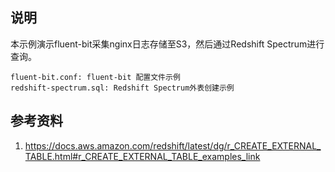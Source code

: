 ## 说明

本示例演示fluent-bit采集nginx日志存储至S3，然后通过Redshift Spectrum进行查询。

```shell
fluent-bit.conf: fluent-bit 配置文件示例
redshift-spectrum.sql: Redshift Spectrum外表创建示例

```

## 参考资料
1. https://docs.aws.amazon.com/redshift/latest/dg/r_CREATE_EXTERNAL_TABLE.html#r_CREATE_EXTERNAL_TABLE_examples_link
